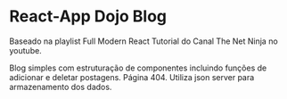 # React-App Dojo Blog

Baseado na playlist Full Modern React Tutorial do Canal The Net Ninja no youtube.

Blog simples com estruturação de componentes incluindo funções de adicionar e deletar postagens. Página 404.
Utiliza json server para armazenamento dos dados.
